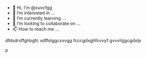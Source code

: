 - 👋 Hi, I’m @xuvcfgg
- 👀 I’m interested in ...
- 🌱 I’m currently learning ...
- 💞️ I’m looking to collaborate on ...
- 📫 How to reach me ...

<!---
xuvcfgg/xuvcfgg is a ✨ special ✨ repository because its `README.md` (this file) appears on your GitHub profile.
You can click the Preview link to take a look at your changes.
--->
dfdsdrsffghbgfc
xdffstggcxxvgg
fcccgdxghfcvvyf
gvvvhjjgcgdxlp

p
